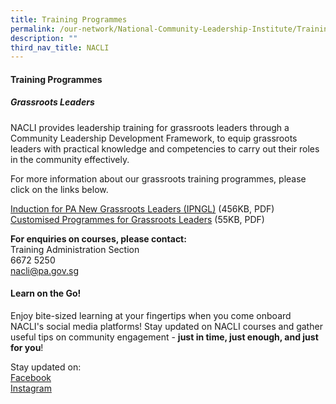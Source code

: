 ```yaml
---
title: Training Programmes
permalink: /our-network/National-Community-Leadership-Institute/Training-Programmes
description: ""
third_nav_title: NACLI
---
```

#### Training Programmes

##### Grassroots Leaders

NACLI provides leadership training for grassroots leaders through a Community Leadership Development Framework, to equip grassroots leaders with practical knowledge and competencies to carry out their roles in the community effectively.

For more information about our grassroots training programmes, please click on the links below.

[Induction for PA New Grassroots Leaders (IPNGL)](#) (456KB, PDF)<br>
[Customised Programmes for Grassroots Leaders](#) (55KB, PDF)<br>

**For enquiries on courses, please contact:**<br>
Training Administration Section<br>
6672 5250<br>
[nacli@pa.gov.sg](nacli@pa.gov.sg)
#### Learn on the Go!

Enjoy bite-sized learning at your fingertips when you come onboard NACLI's social media platforms! Stay updated on NACLI courses and gather useful tips on community engagement - **just in time, just enough, and just for you**!

Stay updated on: <br>
[Facebook](https://www.facebook.com/login/?next=https%3A%2F%2Fwww.facebook.com%2Fnaclisg) <br>
[Instagram](https://www.instagram.com/accounts/login/?next=/naclisg/)